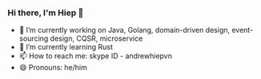 ### Hi there, I'm Hiep 👋

<!--
**andrewvo148/andrewvo148** is a ✨ _special_ ✨ repository because its `README.md` (this file) appears on your GitHub profile.

Here are some ideas to get you started:

- 🔭 I’m currently working on ...
- 🌱 I’m currently learning ...
- 👯 I’m looking to collaborate on ...
- 🤔 I’m looking for help with ...
- 💬 Ask me about ...
- 📫 How to reach me: ...
- 😄 Pronouns: ...
- ⚡ Fun fact: ...
-->
- 🔭 I’m currently working on Java, Golang, domain-driven design, event-sourcing design, CQSR, microservice
- 🌱 I’m currently learning Rust
- 📫 How to reach me: skype ID - andrewhiepvn
- 😄 Pronouns: he/him
